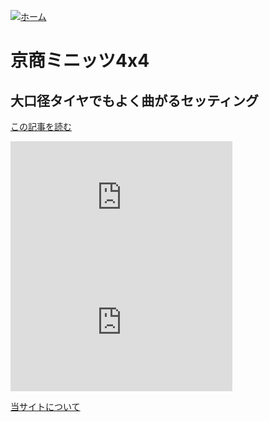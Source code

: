 [![ホーム](/blog/logo.002.png "Kobe Crawlers")](/blog)# 京商ミニッツ4x4## 大口径タイヤでもよく曲がるセッティング[この記事を読む](/blog/steering_settings)<iframe width="355" height="200" src="https://www.youtube.com/embed/GXepZuPh_8w" frameborder="0" allow="accelerometer; autoplay; clipboard-write; encrypted-media; gyroscope; picture-in-picture" loading="lazy" allowfullscreen></iframe><iframe width="355" height="200" src="https://www.youtube.com/embed/1lZzYkieE14" frameborder="0" allow="accelerometer; autoplay; clipboard-write; encrypted-media; gyroscope; picture-in-picture" loading="lazy" allowfullscreen></iframe>[当サイトについて](/blog/about)